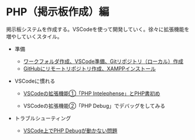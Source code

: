 # PHP（掲示板作成）編

掲示板システムを作成する。VSCodeを使って開発していく。徐々に拡張機能を増やしていくスタイル。

* 準備
  * [ワークフォルダ作成、VSCode準備、Gitリポジトリ（ローカル）作成](preparation.html)
  * [GitHubにリモートリポジトリ作成、XAMPPインストール](preparation2.html)
  
* VSCodeに慣れる

  * [VSCodeの拡張機能①「PHP Intelephense」とPHP書初め](startphp.html)

  * VSCodeの拡張機能②「PHP Debug」でデバッグをしてみる

* トラブルシューティング
  
  * [VSCode上でPHP Debugが動かない問題](troubleshooting1.html)

